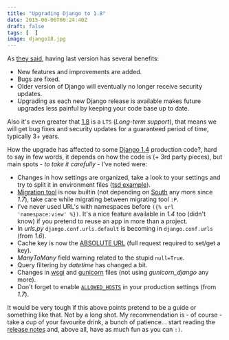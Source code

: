 ```yaml
---
title: "Upgrading Django to 1.8"
date: 2015-06-06T00:24:40Z
draft: false
tags: [  ]
image: django18.jpg
---
```


<p>As <a href="https://docs.djangoproject.com/en/1.8/howto/upgrade-version/">they said</a>, having last version has several benefits:</p>
<ul>
<li>New features and improvements are added.</li>
<li>Bugs are fixed.</li>
<li>Older version of Django will eventually no longer receive security updates.</li>
<li>Upgrading as each new Django release is available makes future upgrades less painful by keeping your code base up to date.</li>
</ul>
<p>Also it's even greater that <a href="https://www.djangoproject.com/weblog/2015/apr/01/release-18-final/">1.8</a> is a <code>LTS</code> (<em>Long-term support</em>), that means we will get bug fixes and security updates for a guaranteed period of time, typically 3+ years.</p>
<p>How the upgrade has affected to some <a href="https://docs.djangoproject.com/en/1.4/">Django 1.4</a> production code?, hard to say in few words, it depends on how the code is (+ 3rd party pieces), but main spots - <em>to take it carefully</em> - I've noted were:</p>
<ul>
<li>Changes in how settings are organized, take a look to your settings and try to split it in environment files (<a href="https://github.com/twoscoops/django-twoscoops-project/tree/develop/project_name/project_name/settings">tsd example</a>).</li>
<li><a href="https://docs.djangoproject.com/en/1.8/topics/migrations/">Migration tool</a> is now builtin (not depending on <a href="https://south.readthedocs.org/en/latest/">South</a> any more since <em>1.7</em>), take care while migrating between migrating tool <code>:P</code>.</li>
<li>I've never used URL's with namespaces before <code>({% url 'namespace:view' %})</code>. It's a nice feature available in <em>1.4</em> too (didn't know) if you pretend to reuse an app in more than a project.</li>
<li>In <em>urls.py</em> <code>django.conf.urls.default</code> is becoming in <code>django.conf.urls</code> (from <em>1.6</em>).</li>
<li>Cache key is now the <a href="https://docs.djangoproject.com/en/1.7/topics/cache/#using-vary-headers">ABSOLUTE URL</a> (full request required to set/get a key).</li>
<li><em>ManyToMany</em> field warning related to the stupid <code>null=True</code>.</li>
<li>Query filtering by <em>datetime</em> has changed a bit.</li>
<li>Changes in <a href="https://docs.djangoproject.com/en/1.8/howto/deployment/wsgi/">wsgi</a> and <a href="https://docs.djangoproject.com/en/1.8/howto/deployment/wsgi/gunicorn/">gunicorn</a> files (not using <em>gunicorn_django</em> any more).</li>
<li>Don't forget to enable <code><a href="https://docs.djangoproject.com/en/1.8/ref/settings/#allowed-hosts">ALLOWED_HOSTS</a></code> in your production settings (from <em>1.7</em>).</li>
</ul>
<p>It would be very tough if this above points pretend to be a guide or something like that. Not by a long shot. My recommendation is - of course - take a cup of your favourite drink, a bunch of patience... start reading the <a href="https://docs.djangoproject.com/en/1.8/releases/1.8/">release notes</a> and, above all, have as much fun as you can <code>:)</code>.</p>

